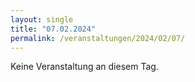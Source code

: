 ```yaml
---
layout: single
title: "07.02.2024"
permalink: /veranstaltungen/2024/02/07/
---
```


Keine Veranstaltung an diesem Tag.
